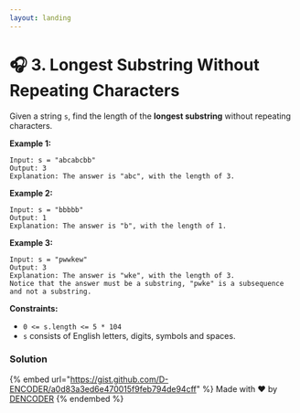 ```yaml
---
layout: landing
---
```


# 🎧 3. Longest Substring Without Repeating Characters

Given a string `s`, find the length of the **longest substring** without repeating characters.

**Example 1:**

```
Input: s = "abcabcbb"
Output: 3
Explanation: The answer is "abc", with the length of 3.
```

**Example 2:**

```
Input: s = "bbbbb"
Output: 1
Explanation: The answer is "b", with the length of 1.
```

**Example 3:**

```
Input: s = "pwwkew"
Output: 3
Explanation: The answer is "wke", with the length of 3.
Notice that the answer must be a substring, "pwke" is a subsequence and not a substring.
```

**Constraints:**

* `0 <= s.length <= 5 * 104`
* `s` consists of English letters, digits, symbols and spaces.

### Solution

{% embed url="https://gist.github.com/D-ENCODER/a0d83a3ed6e470015f9feb794de94cff" %}
Made with :heart: by[ DENCODER](https://app.gitbook.com/u/nQEV84dGPbaL2Fg2wXrVeKkTz193)
{% endembed %}
